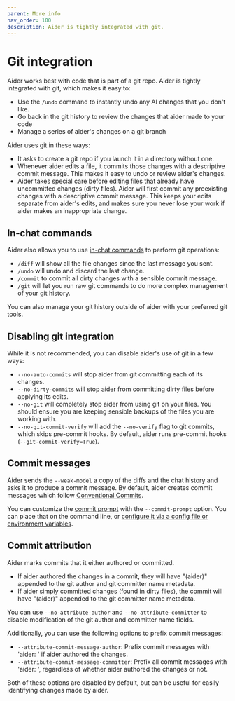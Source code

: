 ```yaml
---
parent: More info
nav_order: 100
description: Aider is tightly integrated with git.
---
```


# Git integration

Aider works best with code that is part of a git repo.
Aider is tightly integrated with git, which makes it easy to:

  - Use the `/undo` command to instantly undo any AI changes that you don't like.
  - Go back in the git history to review the changes that aider made to your code
  - Manage a series of aider's changes on a git branch

Aider uses git in these ways:

- It asks to create a git repo if you launch it in a directory without one.
- Whenever aider edits a file, it commits those changes with a descriptive commit message. This makes it easy to undo or review aider's changes. 
- Aider takes special care before editing files that already have uncommitted changes (dirty files). Aider will first commit any preexisting changes with a descriptive commit message. 
This keeps your edits separate from aider's edits, and makes sure you never lose your work if aider makes an inappropriate change.

## In-chat commands

Aider also allows you to use 
[in-chat commands](/docs/usage/commands.html)
to perform git operations:

- `/diff` will show all the file changes since the last message you sent.
- `/undo` will undo and discard the last change.
- `/commit` to commit all dirty changes with a sensible commit message.
- `/git` will let you run raw git commands to do more complex management of your git history.

You can also manage your git history outside of aider with your preferred git tools.

## Disabling git integration

While it is not recommended, you can disable aider's use of git in a few ways:

  - `--no-auto-commits` will stop aider from git committing each of its changes.
  - `--no-dirty-commits` will stop aider from committing dirty files before applying its edits.
  - `--no-git` will completely stop aider from using git on your files. You should ensure you are keeping sensible backups of the files you are working with.
  - `--no-git-commit-verify` will add the `--no-verify` flag to git commits, which skips pre-commit hooks. By default, aider runs pre-commit hooks (`--git-commit-verify=True`).

## Commit messages

Aider sends the `--weak-model` a copy of the diffs and the chat history
and asks it to produce a commit message.
By default, aider creates commit messages which follow
[Conventional Commits](https://www.conventionalcommits.org/en/v1.0.0/).

You can customize the
[commit prompt](https://github.com/Aider-AI/aider/blob/main/aider/prompts.py#L5)
with the `--commit-prompt` option.
You can place that on the command line, or 
[configure it via a config file or environment variables](https://aider.chat/docs/config.html).


## Commit attribution

Aider marks commits that it either authored or committed.

- If aider authored the changes in a commit, they will have "(aider)" appended to the git author and git committer name metadata.
- If aider simply committed changes (found in dirty files), the commit will have "(aider)" appended to the git committer name metadata.

You can use `--no-attribute-author` and `--no-attribute-committer` to disable
modification of the git author and committer name fields.

Additionally, you can use the following options to prefix commit messages:

- `--attribute-commit-message-author`: Prefix commit messages with 'aider: ' if aider authored the changes.
- `--attribute-commit-message-committer`: Prefix all commit messages with 'aider: ', regardless of whether aider authored the changes or not.

Both of these options are disabled by default, but can be useful for easily identifying changes made by aider.
